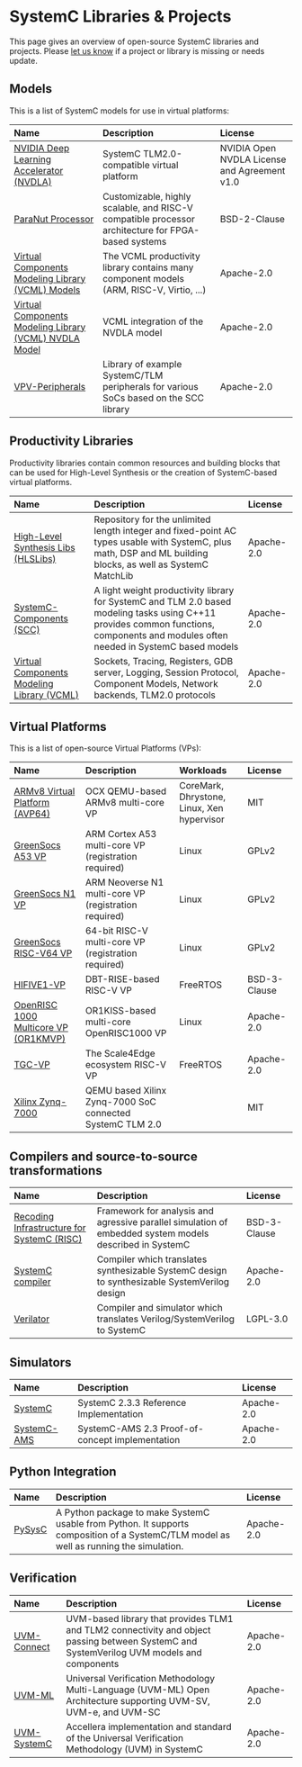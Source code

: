 # SystemC Libraries & Projects

This page gives an overview of open-source SystemC libraries and projects.
Please [let us know][1] if a project or library is missing or needs update.

## Models

This is a list of SystemC models for use in virtual platforms:

| Name             | Description                                                                             | License                                      |
| :--------------- | :-------------------------------------------------------------------------------------- | :------------------------------------------- |
| [NVIDIA Deep Learning Accelerator (NVDLA)][2] | SystemC TLM2.0-compatible virtual platform                 | NVIDIA Open NVDLA License and Agreement v1.0 |
| [ParaNut Processor][24] | Customizable, highly scalable, and RISC-V compatible processor architecture for FPGA-based systems | BSD-2-Clause
| [Virtual Components Modeling Library (VCML) Models][3] | The VCML productivity library contains many component models (ARM, RISC-V, Virtio, ...) | Apache-2.0                                   |
| [Virtual Components Modeling Library (VCML) NVDLA Model][4]  | VCML integration of the NVDLA model                                                     | Apache-2.0                                   |
| [VPV-Peripherals][12]    | Library of example SystemC/TLM peripherals for various SoCs based on the SCC library    | Apache-2.0                                   |

## Productivity Libraries

Productivity libraries contain common resources and building blocks that can be used for High-Level Synthesis or the creation of SystemC-based virtual platforms. 

| Name                         | Description                                                                            | License                      |
|:---------------------------- | :------------------------------------------------------------------------------------- | :--------------------------- |
| [High-Level Synthesis Libs (HLSLibs)][13] | Repository for the unlimited length integer and fixed-point AC types usable with SystemC, plus math, DSP and ML building blocks, as well as SystemC MatchLib | Apache-2.0 |
| [SystemC-Components (SCC)][5] | A light weight productivity library for SystemC and TLM 2.0 based modeling tasks using C++11 provides common functions, components and modules often needed in SystemC based models | Apache-2.0 |
| [Virtual Components Modeling Library (VCML)][6]  | Sockets, Tracing, Registers, GDB server, Logging, Session Protocol, Component Models, Network backends, TLM2.0 protocols | Apache-2.0 |

## Virtual Platforms

This is a list of open-source Virtual Platforms (VPs):

| Name            | Description                              | Workloads                                  | License      |
| :-------------- | :--------------------------------------- | :----------------------------------------- | :----------- |
| [ARMv8 Virtual Platform (AVP64)][7]      | OCX QEMU-based ARMv8 multi-core VP       | CoreMark, Dhrystone, Linux, Xen hypervisor | MIT          |
| [GreenSocs A53 VP][17] | ARM Cortex A53 multi-core VP (registration required) | Linux | GPLv2 |
| [GreenSocs N1 VP][18] | ARM Neoverse N1 multi-core VP (registration required) | Linux | GPLv2 |
| [GreenSocs RISC-V64 VP][19] | 64-bit RISC-V multi-core VP (registration required) | Linux | GPLv2 |
| [HIFIVE1-VP][8] | DBT-RISE-based RISC-V VP                 | FreeRTOS                                   | BSD-3-Clause |
| [OpenRISC 1000 Multicore VP (OR1KMVP)][9]    | OR1KISS-based multi-core OpenRISC1000 VP | Linux                                      | Apache-2.0   |
| [TGC-VP][10]    | The Scale4Edge ecosystem RISC-V VP | FreeRTOS | Apache-2.0 |
| [Xilinx Zynq-7000][16] | QEMU based Xilinx Zynq-7000 SoC connected SystemC TLM 2.0  |  | MIT |



## Compilers and source-to-source transformations 

| Name       | Description                                                                                                              | License    |
| :--------- | :----------------------------------------------------------------------------------------------------------------------- | :--------- |
| [Recoding Infrastructure for SystemC (RISC)][20] | Framework for analysis and agressive parallel simulation of embedded system models described in SystemC | BSD-3-Clause |
| [SystemC compiler][14] | Compiler which translates synthesizable SystemC design to synthesizable SystemVerilog design | Apache-2.0 |
| [Verilator][15] | Compiler and simulator which translates Verilog/SystemVerilog to SystemC | LGPL-3.0  |

## Simulators

| Name          | Description                               | License |
| :------------ | :---------------------------------------- | :------ |
| [SystemC][50] | SystemC 2.3.3 Reference Implementation | Apache-2.0 |
| [SystemC-AMS][51] | SystemC-AMS 2.3 Proof-of-concept implementation | Apache-2.0 |

## Python Integration

| Name       | Description                                                                                                              | License    |
| :--------- | :----------------------------------------------------------------------------------------------------------------------- | :--------- |
| [PySysC][11] | A Python package to make SystemC usable from Python. It supports composition of a SystemC/TLM model as well as running the simulation. | Apache-2.0 |

## Verification 

| Name       | Description                                                                                                              | License    |
| :--------- | :----------------------------------------------------------------------------------------------------------------------- | :--------- |
| [UVM-Connect][23] | UVM-based library that provides TLM1 and TLM2 connectivity and object passing between SystemC and SystemVerilog UVM models and components | Apache-2.0 |
| [UVM-ML][22] | Universal Verification Methodology Multi-Language (UVM-ML) Open Architecture supporting UVM-SV, UVM-e, and UVM-SC | Apache-2.0 |
| [UVM-SystemC][21] | Accellera implementation and standard of the Universal Verification Methodology (UVM) in SystemC | Apache-2.0 |


[1]: https://github.com/accellera-official/systemc.org/issues
[2]: https://github.com/nvdla/vp
[3]: https://github.com/janweinstock/vcml/tree/master/src/vcml/models
[4]: https://github.com/aut0/vcml-nvdla
[5]: https://github.com/Minres/SystemC-Components
[6]: https://github.com/janweinstock/vcml
[7]: https://github.com/aut0/avp64
[8]: https://git.minres.com/VP/HIFIVE1-VP
[9]: https://github.com/janweinstock/or1kmvp
[10]: https://github.com/Minres/TGC-VP
[11]: https://github.com/accellera-official/PySysC
[12]: https://github.com/VP-Vibes/VPV-Peripherals
[13]: https://hlslibs.org/
[14]: https://github.com/intel/systemc-compiler
[15]: https://github.com/verilator/verilator
[16]: https://github.com/Xilinx/systemctlm-cosim-demo
[17]: https://git.greensocs.com/platforms/greensocs-cortex-a53
[18]: https://git.greensocs.com/platforms/greensocs-neoverse-n1
[19]: https://git.greensocs.com/platforms/greensocs-riscv64
[20]: http://www.cecs.uci.edu/~doemer/risc.html
[21]: https://www.accellera.org/images/downloads/drafts-review/uvm-systemc-10-beta3tar.gz
[22]: https://forums.accellera.org/files/file/65-uvm-ml-open-architecture/
[23]: https://verificationacademy.com/topics/verification-methodology/uvm-connect
[24]: https://github.com/hsa-ees/paranut

[50]: https://www.accellera.org/images/downloads/standards/systemc/systemc-2.3.3.tar.gz
[51]: https://www.coseda-tech.com/systemc-ams-proof-of-concept
